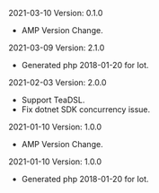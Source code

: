 2021-03-10 Version: 0.1.0
- AMP Version Change.

2021-03-09 Version: 2.1.0
- Generated php 2018-01-20 for Iot.

2021-02-03 Version: 2.0.0
- Support TeaDSL.
- Fix dotnet SDK concurrency issue.

2021-01-10 Version: 1.0.0
- AMP Version Change.

2021-01-10 Version: 1.0.0
- Generated php 2018-01-20 for Iot.

